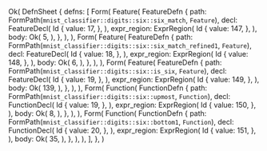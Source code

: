 Ok(
    DefnSheet {
        defns: [
            Form(
                Feature(
                    FeatureDefn {
                        path: FormPath(`mnist_classifier::digits::six::six_match`, `Feature`),
                        decl: FeatureDecl(
                            Id {
                                value: 17,
                            },
                        ),
                        expr_region: ExprRegion(
                            Id {
                                value: 147,
                            },
                        ),
                        body: Ok(
                            5,
                        ),
                    },
                ),
            ),
            Form(
                Feature(
                    FeatureDefn {
                        path: FormPath(`mnist_classifier::digits::six::six_match_refined1`, `Feature`),
                        decl: FeatureDecl(
                            Id {
                                value: 18,
                            },
                        ),
                        expr_region: ExprRegion(
                            Id {
                                value: 148,
                            },
                        ),
                        body: Ok(
                            6,
                        ),
                    },
                ),
            ),
            Form(
                Feature(
                    FeatureDefn {
                        path: FormPath(`mnist_classifier::digits::six::is_six`, `Feature`),
                        decl: FeatureDecl(
                            Id {
                                value: 19,
                            },
                        ),
                        expr_region: ExprRegion(
                            Id {
                                value: 149,
                            },
                        ),
                        body: Ok(
                            139,
                        ),
                    },
                ),
            ),
            Form(
                Function(
                    FunctionDefn {
                        path: FormPath(`mnist_classifier::digits::six::upmost`, `Function`),
                        decl: FunctionDecl(
                            Id {
                                value: 19,
                            },
                        ),
                        expr_region: ExprRegion(
                            Id {
                                value: 150,
                            },
                        ),
                        body: Ok(
                            8,
                        ),
                    },
                ),
            ),
            Form(
                Function(
                    FunctionDefn {
                        path: FormPath(`mnist_classifier::digits::six::bottom1`, `Function`),
                        decl: FunctionDecl(
                            Id {
                                value: 20,
                            },
                        ),
                        expr_region: ExprRegion(
                            Id {
                                value: 151,
                            },
                        ),
                        body: Ok(
                            35,
                        ),
                    },
                ),
            ),
        ],
    },
)